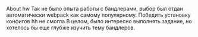 About hw
Так не было опыта работы с бандлерами, выбор был отдан автоматически webpack как самому популярному.
Победить установку конфигов hh не смогла 
В целом, было интересно выполнять задание, но хотелось бы еще глубже изучить тему бандлеров. 

